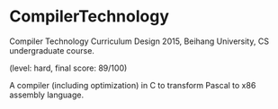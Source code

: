 # CompilerTechnology
Compiler Technology Curriculum Design 2015, Beihang University, CS undergraduate course. 

(level: hard, final score: 89/100)

A compiler (including optimization) in C to transform Pascal to x86 assembly language.
